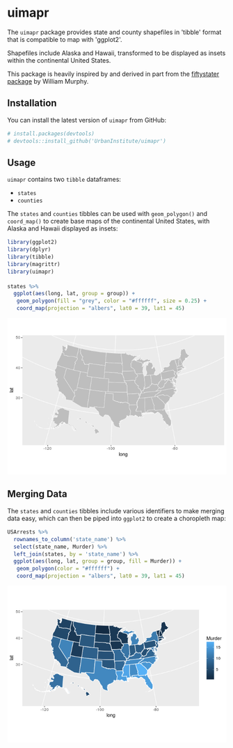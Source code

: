 
<!-- README.md is generated from README.Rmd. Please edit that file -->
uimapr
======

The `uimapr` package provides state and county shapefiles in 'tibble' format that is compatible to map with 'ggplot2'.

Shapefiles include Alaska and Hawaii, transformed to be displayed as insets within the continental United States.

This package is heavily inspired by and derived in part from the [fiftystater package](https://cran.r-project.org/package=fiftystater) by William Murphy.

Installation
------------

You can install the latest version of `uimapr` from GitHub:

``` r
# install.packages(devtools)
# devtools::install_github('UrbanInstitute/uimapr')
```

Usage
-----

`uimapr` contains two `tibble` dataframes:

-   `states`
-   `counties`

The `states` and `counties` tibbles can be used with `geom_polygon()` and `coord_map()` to create base maps of the continental United States, with Alaska and Hawaii displayed as insets:

``` r
library(ggplot2)
library(dplyr)
library(tibble)
library(magrittr)
library(uimapr)

states %>%
  ggplot(aes(long, lat, group = group)) +
   geom_polygon(fill = "grey", color = "#ffffff", size = 0.25) +
   coord_map(projection = "albers", lat0 = 39, lat1 = 45)
```

![](README_files/figure-markdown_github-ascii_identifiers/blank-state-1.png)

Merging Data
------------

The `states` and `counties` tibbles include various identifiers to make merging data easy, which can then be piped into `ggplot2` to create a choropleth map:

``` r
USArrests %>%
  rownames_to_column('state_name') %>%
  select(state_name, Murder) %>%
  left_join(states, by = 'state_name') %>%
  ggplot(aes(long, lat, group = group, fill = Murder)) +
   geom_polygon(color = "#ffffff") +
   coord_map(projection = "albers", lat0 = 39, lat1 = 45)
```

![](README_files/figure-markdown_github-ascii_identifiers/us-choropleth-1.png)
